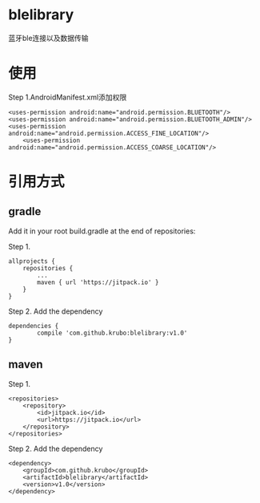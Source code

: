 # blelibrary
蓝牙ble连接以及数据传输
# 使用

Step 1.AndroidManifest.xml添加权限

	<uses-permission android:name="android.permission.BLUETOOTH"/>
	<uses-permission android:name="android.permission.BLUETOOTH_ADMIN"/>
	<uses-permission android:name="android.permission.ACCESS_FINE_LOCATION"/>
    	<uses-permission android:name="android.permission.ACCESS_COARSE_LOCATION"/>
	
# 引用方式
## gradle

Add it in your root build.gradle at the end of repositories:

Step 1.

	allprojects {
		repositories {
			...
			maven { url 'https://jitpack.io' }
		}
	}
  
Step 2. Add the dependency

	dependencies {
	        compile 'com.github.krubo:blelibrary:v1.0'
	}
  
## maven

Step 1.

 	<repositories>
		<repository>
		    <id>jitpack.io</id>
		    <url>https://jitpack.io</url>
		</repository>
	</repositories>
 
Step 2. Add the dependency

	<dependency>
	    <groupId>com.github.krubo</groupId>
	    <artifactId>blelibrary</artifactId>
	    <version>v1.0</version>
	</dependency>
